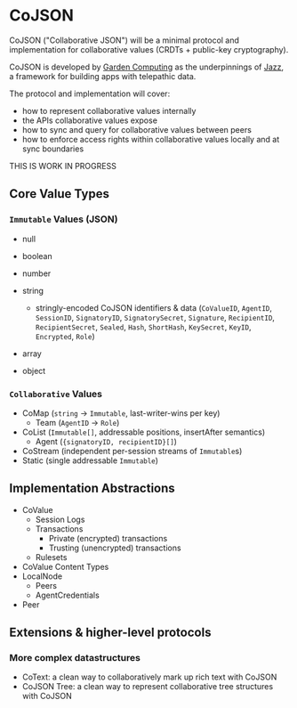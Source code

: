 # CoJSON

CoJSON ("Collaborative JSON") will be a minimal protocol and implementation for collaborative values (CRDTs + public-key cryptography).

CoJSON is developed by [Garden Computing](https://gcmp.io) as the underpinnings of [Jazz](https://jazz.tools), a framework for building apps with telepathic data.

The protocol and implementation will cover:

- how to represent collaborative values internally
- the APIs collaborative values expose
- how to sync and query for collaborative values between peers
- how to enforce access rights within collaborative values locally and at sync boundaries

THIS IS WORK IN PROGRESS

## Core Value Types

### `Immutable` Values (JSON)
- null
- boolean
- number
- string
  - stringly-encoded CoJSON identifiers & data (`CoValueID`, `AgentID`, `SessionID`, `SignatoryID`, `SignatorySecret`, `Signature`, `RecipientID`, `RecipientSecret`, `Sealed`, `Hash`, `ShortHash`, `KeySecret`, `KeyID`, `Encrypted`, `Role`)

- array
- object

### `Collaborative` Values
- CoMap (`string` → `Immutable`, last-writer-wins per key)
  - Team (`AgentID` → `Role`)
- CoList (`Immutable[]`, addressable positions, insertAfter semantics)
  - Agent (`{signatoryID, recipientID}[]`)
- CoStream (independent per-session streams of `Immutable`s)
- Static (single addressable `Immutable`)

## Implementation Abstractions
- CoValue
  - Session Logs
  - Transactions
    - Private (encrypted) transactions
    - Trusting (unencrypted) transactions
  - Rulesets
- CoValue Content Types
- LocalNode
  - Peers
  - AgentCredentials
- Peer

## Extensions & higher-level protocols

### More complex datastructures
- CoText: a clean way to collaboratively mark up rich text with CoJSON
- CoJSON Tree: a clean way to represent collaborative tree structures with CoJSON